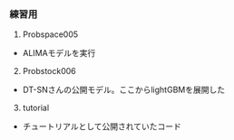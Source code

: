 ### 練習用
1. Probspace005 
 - ALIMAモデルを実行
2. Probstock006
 - DT-SNさんの公開モデル。ここからlightGBMを展開した
3. tutorial
 - チュートリアルとして公開されていたコード